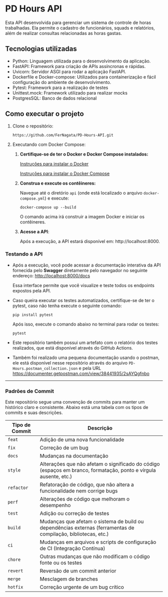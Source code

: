 # PD Hours API
Esta API desenvolvida para gerenciar um sistema de controle de horas trabalhadas. Ela permite o cadastro de funcionários, squads e relatórios, além de realizar consultas relacionadas as horas gastas. 

## Tecnologias utilizadas
- Python: Linguagem utilizada para o desenvolvimento da aplicação.
- FastAPI: Framework para criação de APIs assíncronas e rápidas.
- Uvicorn: Servidor ASGI para rodar a aplicação FastAPI.
- Dockerfile e Docker-compose: Utilizados para containerização e fácil configuração do ambiente de desenvolvimento.
- Pytest: Framework para a realização de testes
- Unittest.mock: Framework utilizado para realizar mocks
- PostgresSQL: Banco de dados relacional

## Como executar o projeto
1. Clone o repositório:
    ```
    https://github.com/FerNagata/PD-Hours-API.git
    ```

2. Executando com Docker Compose:

    1. **Certifique-se de ter o Docker e Docker Compose instalados:**

        [Instruções para instalar o Docker](https://docs.docker.com/get-docker/)

        [Instruções para instalar o Docker Compose](https://docs.docker.com/compose/install/)

    2. **Construa e execute os contêineres:**

        Navegue até o diretório `api` (onde está localizado o arquivo `docker-compose.yml`) e execute:
        ```
        docker-compose up --build
        ```

        O comando acima irá construir a imagem Docker e iniciar os contêineres.

    3. **Acesse a API**:

        Após a execução, a API estará disponível em: http://localhost:8000.

### Testando a API

- Após a execução, você pode acessar a documentação interativa da API fornecida pelo **Swagger** diretamente pelo navegador no seguinte endereço:
[http://localhost:8000/docs](http://localhost:8000/docs)

    Essa interface permite que você visualize e teste todos os endpoints expostos pela API.

- Caso queira executar os testes automatizados, certifique-se de ter o pytest, caso não tenha execute o seguinte comando:
    ```
    pip install pytest
    ```

    Após isso, execute o comando abaixo no terminal para rodar os testes:
    ```
    pytest
    ```

- Este repositório também possui um artefato com o relatório dos testes realizados, que está disponível através do GitHub Actions.

- Também foi realizado uma pequena documentação usando o postman, ele está disponível nesse repositório através do arquivo `PD-Hours.postman_collection.json` e pela URL https://documenter.getpostman.com/view/38441935/2sAYQgfnbo
---
### Padrões de Commit

Este repositório segue uma convenção de commits para manter um histórico claro e consistente. Abaixo está uma tabela com os tipos de commits e suas descrições.

| Tipo de Commit | Descrição |
| -------------- | --------- |
| `feat`         | Adição de uma nova funcionalidade |
| `fix`          | Correção de um bug |
| `docs`         | Mudanças na documentação |
| `style`        | Alterações que não afetam o significado do código (espaços em branco, formatação, ponto e vírgula ausente, etc.) |
| `refactor`     | Refatoração de código, que não altera a funcionalidade nem corrige bugs |
| `perf`         | Alterações de código que melhoram o desempenho |
| `test`         | Adição ou correção de testes |
| `build`        | Mudanças que afetam o sistema de build ou dependências externas (ferramentas de compilação, bibliotecas, etc.) |
| `ci`           | Mudanças em arquivos e scripts de configuração de CI (Integração Contínua) |
| `chore`        | Outras mudanças que não modificam o código fonte ou os testes |
| `revert`       | Reversão de um commit anterior |
| `merge`        | Mesclagem de branches |
| `hotfix`       | Correção urgente de um bug crítico |
